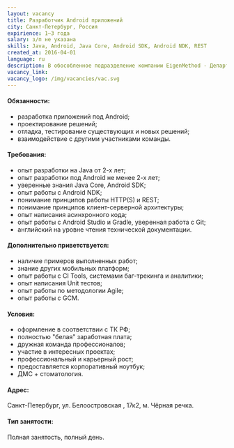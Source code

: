 ```yaml
---
layout: vacancy
title: Разработчик Android приложений
city: Санкт-Петербург, Россия
expirience: 1–3 года
salary: з/п не указана
skills: Java, Android, Java Core, Android SDK, Android NDK, REST
created_at: 2016-04-01
language: ru
description: В обособленное подразделение компании EigenMethod - Департамент разработки - требуется разработчик Android приложений для участия в крупных и сложных проектах.
vacancy_link: 
vacancy_logo: /img/vacancies/vac.svg
---
```



#### Обязанности:  
* разработка приложений под Android;  
* проектирование решений;  
* отладка, тестирование существующих и новых решений;  
* взаимодействие с другими участниками команды. 

#### Требования:  
* опыт разработки на Java от 2-х лет;  
* опыт разработки под Android не менее 2-х лет;  
* уверенные знания Java Core, Android SDK;  
* опыт работы с Android NDK;  
* понимание принципов работы HTTP(S) и REST;  
* понимание принципов клиент-серверной архитектуры;  
* опыт написания асинхронного кода;  
* опыт работы с Android Studio и Gradle, уверенная работа с Git;  
* английский на уровне чтения технической документации. 

#### Дополнительно приветствуется:  
* наличие примеров выполненных работ;  
* знание других мобильных платформ; 
* опыт работы с CI Tools, системами баг-трекинга и аналитики;  
* опыт написания Unit тестов;  
* опыт работы по методологии Agile;  
* опыт работы с GCM.  

#### Условия:  
* оформление в соответствии с ТК РФ;  
* полностью "белая" заработная плата;
* дружная команда профессионалов;    
* участие в интересных проектах;  
* профессиональный и карьерный рост;  
* предоставляется корпоративный ноутбук;  
* ДМС + стоматология.   

#### Адрес:
Санкт-Петербург, ул. Белоостровская , 17к2, м. Чёрная речка.  

#### Тип занятости:
Полная занятость, полный день.  